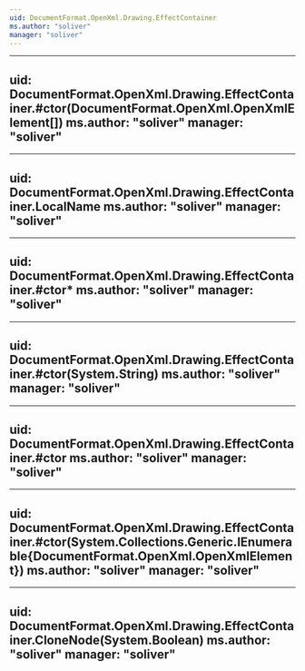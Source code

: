 ```yaml
---
uid: DocumentFormat.OpenXml.Drawing.EffectContainer
ms.author: "soliver"
manager: "soliver"
---
```


---
uid: DocumentFormat.OpenXml.Drawing.EffectContainer.#ctor(DocumentFormat.OpenXml.OpenXmlElement[])
ms.author: "soliver"
manager: "soliver"
---

---
uid: DocumentFormat.OpenXml.Drawing.EffectContainer.LocalName
ms.author: "soliver"
manager: "soliver"
---

---
uid: DocumentFormat.OpenXml.Drawing.EffectContainer.#ctor*
ms.author: "soliver"
manager: "soliver"
---

---
uid: DocumentFormat.OpenXml.Drawing.EffectContainer.#ctor(System.String)
ms.author: "soliver"
manager: "soliver"
---

---
uid: DocumentFormat.OpenXml.Drawing.EffectContainer.#ctor
ms.author: "soliver"
manager: "soliver"
---

---
uid: DocumentFormat.OpenXml.Drawing.EffectContainer.#ctor(System.Collections.Generic.IEnumerable{DocumentFormat.OpenXml.OpenXmlElement})
ms.author: "soliver"
manager: "soliver"
---

---
uid: DocumentFormat.OpenXml.Drawing.EffectContainer.CloneNode(System.Boolean)
ms.author: "soliver"
manager: "soliver"
---
